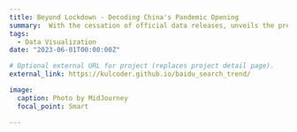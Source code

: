 ```yaml
---
title: Beyond Lockdown - Decoding China's Pandemic Opening
summary:  With the cessation of official data releases, unveils the progression of the pandemic using search engine data.
tags:
  - Data Visualization
date: "2023-06-01T00:00:00Z"

# Optional external URL for project (replaces project detail page).
external_link: https://kulcoder.github.io/baidu_search_trend/

image:
  caption: Photo by MidJourney
  focal_point: Smart

---
```

